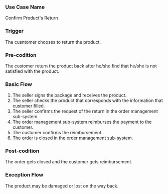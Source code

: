 ### Use Case Name
Confirm Product's Return

### Trigger
The cusntomer chooses to return the product.

### Pre-codition
The customer return the product back after he/she find that he/she is not satisfied with the product.

### Basic Flow

1. The seller signs the package and receives the product. 
2. The seller checks the product that corresponds with the information that customer filled. 
3. The seller confirms the request of the return in the order management sub-system. 
4. The order management sub-system reimburses the payment to the customer. 
5. The customer confirms the reimbursement. 
6. The order is closed in the order management sub-system.

### Post-codition
The order gets closed and the customer gets reimbursement.

### Exception Flow
The product may be damaged or lost on the way back.
